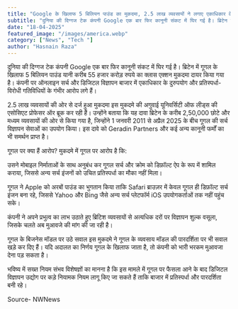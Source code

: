 ```yaml
---
title: "Google के खिलाफ 5 बिलियन पाउंड का मुकदमा, 2.5 लाख व्यवसायों ने लगाए एकाधिकार के आरोप "
subtitle: "दुनिया की दिग्गज टेक कंपनी Google एक बार फिर कानूनी संकट में घिर गई है। ब्रिटेन में गूगल के खिलाफ 5 बिलियन पाउंड यानी करीब 55 हजार करोड़ रुपये का क्लास एक्शन मुकदमा दायर किया गया है। "
date: "18-04-2025"
featured_image: "/images/america.webp"
category: ["News", "Tech "]
author: "Hasnain Raza"
---
```


दुनिया की दिग्गज टेक कंपनी Google एक बार फिर कानूनी संकट में घिर गई है। ब्रिटेन में गूगल के खिलाफ 5 बिलियन पाउंड यानी करीब 55 हजार करोड़ रुपये का क्लास एक्शन मुकदमा दायर किया गया है। कंपनी पर ऑनलाइन सर्च और डिजिटल विज्ञापन बाजार में एकाधिकार के दुरुपयोग और प्रतिस्पर्धा-विरोधी गतिविधियों के गंभीर आरोप लगे हैं।

2.5 लाख व्यवसायों की ओर से दर्ज हुआ मुकदमा
इस मुकदमे की अगुवाई यूनिवर्सिटी ऑफ लीड्स की एसोसिएट प्रोफेसर ऑर ब्रूक कर रही हैं। उन्होंने बताया कि यह दावा ब्रिटेन के करीब 2,50,000 छोटे और मध्यम व्यवसायों की ओर से किया गया है, जिन्होंने 1 जनवरी 2011 से अप्रैल 2025 के बीच गूगल की सर्च विज्ञापन सेवाओं का उपयोग किया। इस दावे को Geradin Partners और कई अन्य कानूनी फर्मों का भी समर्थन प्राप्त है।



गूगल पर क्या हैं आरोप?
मुकदमे में गूगल पर आरोप है कि:

उसने मोबाइल निर्माताओं के साथ अनुबंध कर गूगल सर्च और क्रोम को डिफ़ॉल्ट ऐप के रूप में शामिल कराया, जिससे अन्य सर्च इंजनों को उचित प्रतिस्पर्धा का मौका नहीं मिला।

गूगल ने Apple को अरबों पाउंड का भुगतान किया ताकि Safari ब्राउज़र में केवल गूगल ही डिफ़ॉल्ट सर्च इंजन बना रहे, जिससे Yahoo और Bing जैसे अन्य सर्च प्लेटफॉर्म iOS उपयोगकर्ताओं तक नहीं पहुंच सके।

कंपनी ने अपने प्रभुत्व का लाभ उठाते हुए ब्रिटिश व्यवसायों से अत्यधिक दरों पर विज्ञापन शुल्क वसूला, जिसके चलते अब मुआवजे की मांग की जा रही है।

गूगल के बिजनेस मॉडल पर उठे सवाल
इस मुकदमे ने गूगल के व्यवसाय मॉडल की पारदर्शिता पर भी सवाल खड़े कर दिए हैं। यदि अदालत का निर्णय गूगल के खिलाफ जाता है, तो कंपनी को भारी भरकम मुआवजा देना पड़ सकता है।

भविष्य में सख्त नियम संभव
विशेषज्ञों का मानना है कि इस मामले में गूगल पर फैसला आने के बाद डिजिटल विज्ञापन उद्योग पर कड़े नियामक नियम लागू किए जा सकते हैं ताकि बाजार में प्रतिस्पर्धा और पारदर्शिता बनी रहे।

Source- NWNews